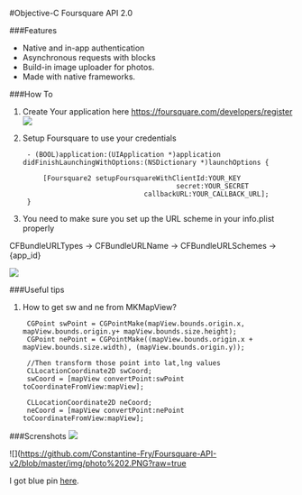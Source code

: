 #Objective-C Foursquare API 2.0

###Features
* Native and in-app authentication 
* Asynchronous requests with blocks
* Build-in image uploader for photos.
* Made with native frameworks.


###How To

1. Create Your application here https://foursquare.com/developers/register
![](https://raw.github.com/Constantine-Fry/Foursquare-API-v2/native-auth/img/site1.png)

2. Setup Foursquare to use your credentials


        - (BOOL)application:(UIApplication *)application didFinishLaunchingWithOptions:(NSDictionary *)launchOptions {
    
            [Foursquare2 setupFoursquareWithClientId:YOUR_KEY
                                     		 secret:YOUR_SECRET
	                                 callbackURL:YOUR_CALLBACK_URL];
        }
    
    
3. You need to make sure you set up the URL scheme in your info.plist properly

CFBundleURLTypes -> CFBundleURLName -> CFBundleURLSchemes -> {app_id}

![](https://github.com/Constantine-Fry/Foursquare-API-v2/blob/master/img/plist.png?raw=true)


###Useful tips
1. How to get sw and ne from MKMapView?

        CGPoint swPoint = CGPointMake(mapView.bounds.origin.x, mapView.bounds.origin.y+ mapView.bounds.size.height);
        CGPoint nePoint = CGPointMake((mapView.bounds.origin.x + mapView.bounds.size.width), (mapView.bounds.origin.y));
    
        //Then transform those point into lat,lng values
        CLLocationCoordinate2D swCoord;
        swCoord = [mapView convertPoint:swPoint toCoordinateFromView:mapView];
    
        CLLocationCoordinate2D neCoord;
        neCoord = [mapView convertPoint:nePoint toCoordinateFromView:mapView];









###Screnshots
![](https://github.com/Constantine-Fry/Foursquare-API-v2/blob/master/img/photo%201.PNG?raw=true)


![](https://github.com/Constantine-Fry/Foursquare-API-v2/blob/master/img/photo%202.PNG?raw=true


I got blue pin [here](http://graphicclouds.com/map-pin-icons/).

